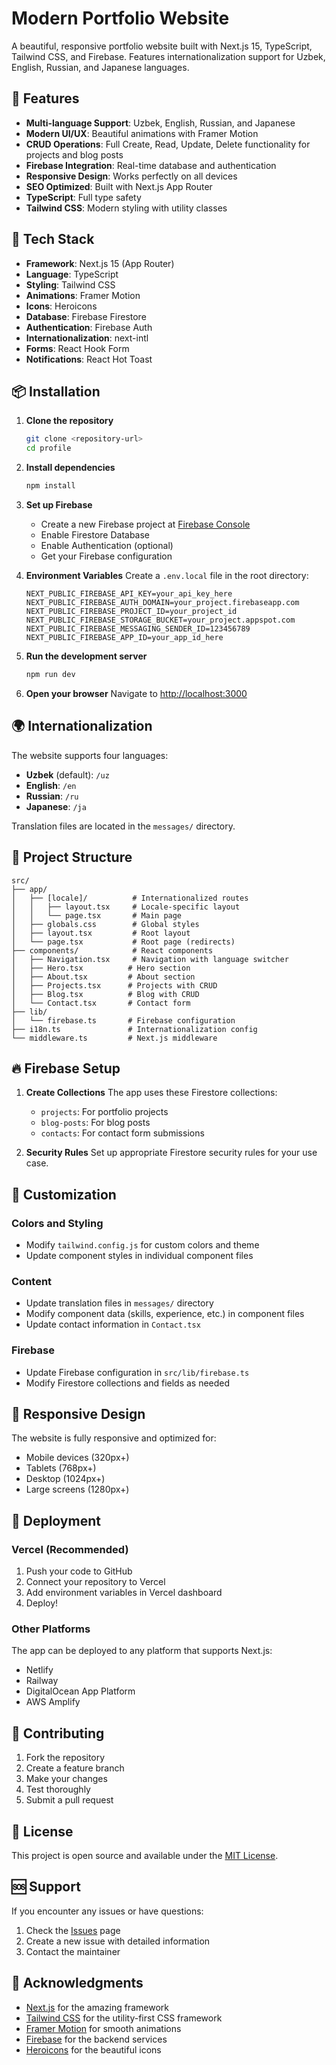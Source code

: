 # Modern Portfolio Website

A beautiful, responsive portfolio website built with Next.js 15, TypeScript, Tailwind CSS, and Firebase. Features internationalization support for Uzbek, English, Russian, and Japanese languages.

## 🌟 Features

- **Multi-language Support**: Uzbek, English, Russian, and Japanese
- **Modern UI/UX**: Beautiful animations with Framer Motion
- **CRUD Operations**: Full Create, Read, Update, Delete functionality for projects and blog posts
- **Firebase Integration**: Real-time database and authentication
- **Responsive Design**: Works perfectly on all devices
- **SEO Optimized**: Built with Next.js App Router
- **TypeScript**: Full type safety
- **Tailwind CSS**: Modern styling with utility classes

## 🚀 Tech Stack

- **Framework**: Next.js 15 (App Router)
- **Language**: TypeScript
- **Styling**: Tailwind CSS
- **Animations**: Framer Motion
- **Icons**: Heroicons
- **Database**: Firebase Firestore
- **Authentication**: Firebase Auth
- **Internationalization**: next-intl
- **Forms**: React Hook Form
- **Notifications**: React Hot Toast

## 📦 Installation

1. **Clone the repository**

   ```bash
   git clone <repository-url>
   cd profile
   ```

2. **Install dependencies**

   ```bash
   npm install
   ```

3. **Set up Firebase**

   - Create a new Firebase project at [Firebase Console](https://console.firebase.google.com/)
   - Enable Firestore Database
   - Enable Authentication (optional)
   - Get your Firebase configuration

4. **Environment Variables**
   Create a `.env.local` file in the root directory:

   ```env
   NEXT_PUBLIC_FIREBASE_API_KEY=your_api_key_here
   NEXT_PUBLIC_FIREBASE_AUTH_DOMAIN=your_project.firebaseapp.com
   NEXT_PUBLIC_FIREBASE_PROJECT_ID=your_project_id
   NEXT_PUBLIC_FIREBASE_STORAGE_BUCKET=your_project.appspot.com
   NEXT_PUBLIC_FIREBASE_MESSAGING_SENDER_ID=123456789
   NEXT_PUBLIC_FIREBASE_APP_ID=your_app_id_here
   ```

5. **Run the development server**

   ```bash
   npm run dev
   ```

6. **Open your browser**
   Navigate to [http://localhost:3000](http://localhost:3000)

## 🌍 Internationalization

The website supports four languages:

- **Uzbek** (default): `/uz`
- **English**: `/en`
- **Russian**: `/ru`
- **Japanese**: `/ja`

Translation files are located in the `messages/` directory.

## 📁 Project Structure

```
src/
├── app/
│   ├── [locale]/          # Internationalized routes
│   │   ├── layout.tsx     # Locale-specific layout
│   │   └── page.tsx       # Main page
│   ├── globals.css        # Global styles
│   ├── layout.tsx         # Root layout
│   └── page.tsx           # Root page (redirects)
├── components/            # React components
│   ├── Navigation.tsx     # Navigation with language switcher
│   ├── Hero.tsx          # Hero section
│   ├── About.tsx         # About section
│   ├── Projects.tsx      # Projects with CRUD
│   ├── Blog.tsx          # Blog with CRUD
│   └── Contact.tsx       # Contact form
├── lib/
│   └── firebase.ts       # Firebase configuration
├── i18n.ts               # Internationalization config
└── middleware.ts         # Next.js middleware
```

## 🔥 Firebase Setup

1. **Create Collections**
   The app uses these Firestore collections:

   - `projects`: For portfolio projects
   - `blog-posts`: For blog posts
   - `contacts`: For contact form submissions

2. **Security Rules**
   Set up appropriate Firestore security rules for your use case.

## 🎨 Customization

### Colors and Styling

- Modify `tailwind.config.js` for custom colors and theme
- Update component styles in individual component files

### Content

- Update translation files in `messages/` directory
- Modify component data (skills, experience, etc.) in component files
- Update contact information in `Contact.tsx`

### Firebase

- Update Firebase configuration in `src/lib/firebase.ts`
- Modify Firestore collections and fields as needed

## 📱 Responsive Design

The website is fully responsive and optimized for:

- Mobile devices (320px+)
- Tablets (768px+)
- Desktop (1024px+)
- Large screens (1280px+)

## 🚀 Deployment

### Vercel (Recommended)

1. Push your code to GitHub
2. Connect your repository to Vercel
3. Add environment variables in Vercel dashboard
4. Deploy!

### Other Platforms

The app can be deployed to any platform that supports Next.js:

- Netlify
- Railway
- DigitalOcean App Platform
- AWS Amplify

## 🤝 Contributing

1. Fork the repository
2. Create a feature branch
3. Make your changes
4. Test thoroughly
5. Submit a pull request

## 📄 License

This project is open source and available under the [MIT License](LICENSE).

## 🆘 Support

If you encounter any issues or have questions:

1. Check the [Issues](https://github.com/your-repo/issues) page
2. Create a new issue with detailed information
3. Contact the maintainer

## 🙏 Acknowledgments

- [Next.js](https://nextjs.org/) for the amazing framework
- [Tailwind CSS](https://tailwindcss.com/) for the utility-first CSS framework
- [Framer Motion](https://www.framer.com/motion/) for smooth animations
- [Firebase](https://firebase.google.com/) for the backend services
- [Heroicons](https://heroicons.com/) for the beautiful icons
